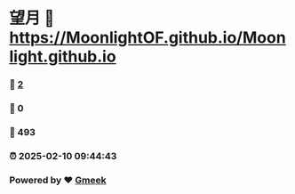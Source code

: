 # 望月 :link: https://MoonlightOF.github.io/Moonlight.github.io 
### :page_facing_up: [2](https://MoonlightOF.github.io/Moonlight.github.io/tag.html) 
### :speech_balloon: 0 
### :hibiscus: 493 
### :alarm_clock: 2025-02-10 09:44:43 
### Powered by :heart: [Gmeek](https://github.com/Meekdai/Gmeek)

